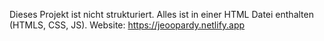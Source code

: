 Dieses Projekt ist nicht strukturiert.
Alles ist in einer HTML Datei enthalten (HTMLS, CSS, JS).
Website: https://jeoopardy.netlify.app
